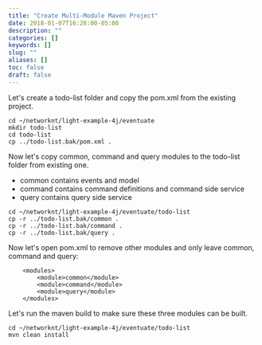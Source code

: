```yaml
---
title: "Create Multi-Module Maven Project"
date: 2018-01-07T16:28:00-05:00
description: ""
categories: []
keywords: []
slug: ""
aliases: []
toc: false
draft: false
---
```


Let's create a todo-list folder and copy the pom.xml from the existing project.
```
cd ~/networknt/light-example-4j/eventuate
mkdir todo-list
cd todo-list
cp ../todo-list.bak/pom.xml .

```

Now let's copy common, command and query modules to the todo-list folder from existing
one.

- common contains events and model
- command contains command definitions and command side service
- query contains query side service
 

```
cd ~/networknt/light-example-4j/eventuate/todo-list
cp -r ../todo-list.bak/common .
cp -r ../todo-list.bak/command .
cp -r ../todo-list.bak/query .

```

Now let's open pom.xml to remove other modules and only leave common, command and query:

```
    <modules>
        <module>common</module>
        <module>command</module>
        <module>query</module>
    </modules>

```

Let's run the maven build to make sure these three modules can be built.

```
cd ~/networknt/light-example-4j/eventuate/todo-list
mvn clean install
```

